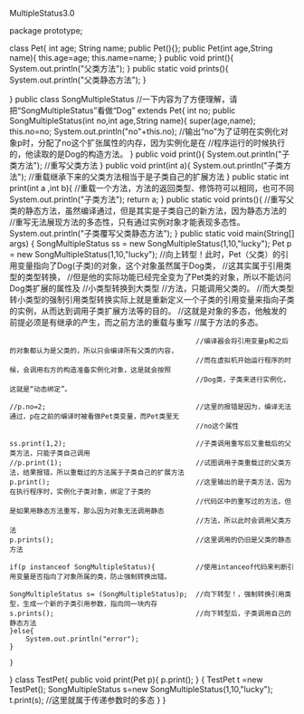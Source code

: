 MultipleStatus3.0

package prototype;

class Pet{
	int age;
	String name;
	public Pet(){};
	public Pet(int age,String name){
		this.age=age;
		this.name=name;
	}
	public void print(){
		System.out.println("父类方法");
	}
	public static void prints(){
		System.out.println("父类静态方法");
	}
	
}
public class SongMultipleStatus                   //一下内容为了方便理解，请把“SongMultipleStatus”看做“Dog”
extends Pet{
	int no;
	public SongMultipleStatus(int no,int age,String name){
		super(age,name);
		this.no=no;
		System.out.println("no"+this.no);         //输出“no”为了证明在实例化对象p时，分配了no这个扩张属性的内存，因为实例化是在
		                                          //程序运行的时候执行的，他读取的是Dog的构造方法。
	}
	public void print(){
		System.out.println("子类方法");           //重写父类方法
	}
	public void print(int a){
		System.out.println("子类方法");           //重载继承下来的父类方法相当于是子类自己的扩展方法
	}
	public static int print(int a ,int b){        //重载一个方法，方法的返回类型、修饰符可以相同，也可不同
		System.out.println("子类方法"); 
		return a;
	}
	public static void prints(){                 //重写父类的静态方法，虽然编译通过，但是其实是子类自己的新方法，因为静态方法的
		                                         //重写无法展现方法的多态性，只有通过实例对象才能表现多态性。
		System.out.println("子类覆写父类静态方法");
	}
	public static void main(String[] args) {
	SongMultipleStatus ss = new SongMultipleStatus(1,10,"lucky");
	Pet p = new SongMultipleStatus(1,10,"lucky"); //向上转型！此时，Pet（父类）的引用变量指向了Dog(子类)的对象，这个对象虽然属于Dog类，
    //这其实属于引用类型的类型转换，                                          //但是他的实际功能已经完全变为了Pet类的对象，所以不能访问Dog类扩展的属性及
	//小类型转换到大类型                                                                        //方法，只能调用父类的。 
	//而大类型转小类型的强制引用类型转换实际上就是重新定义一个子类的引用变量来指向子类的实例，从而达到调用子类扩展方法等的目的。
	                                              //这就是对象的多态，他触发的前提必须是有继承的产生，而之前方法的重载与重写
	                                              //属于方法的多态。
	
	                                              //编译器会将引用变量p和之后的对象都认为是父类的，所以只会编译所有父类的内容，
	                                              //而在虚拟机开始运行程序的时候，会调用右方的构造准备实例化对象，这是就会按照
	                                              //Dog类，子类来进行实例化，这就是“动态绑定”。
	
	//p.no=2;                                     //这里的报错是因为，编译无法通过，p在之前的编译时被看做Pet类变量，而Pet类里无
	                                              //no这个属性
	
	ss.print(1,2);                                //子类调用重写后又重载后的父类方法，只能子类自己调用
    //p.print(1);                                 //试图调用子类重载过的父类方法，结果报错，所以重载过的方法属于子类自己的扩展方法
	p.print();                                    //这里输出的是子类方法，因为在执行程序时，实例化子类对象，绑定了子类的
                                                  //代码区中的重写过的方法，但是如果用静态方法重写，那么因为对象无法调用静态
                                                  //方法，所以此时会调用父类方法
    p.prints();                                   //这里调用的仍旧是父类的静态方法
    
    if(p instanceof SongMultipleStatus){          //使用intanceof代码来判断引用变量是否指向了对象所属的类，防止强制转换出错。
    	
    SongMultipleStatus s= (SongMultipleStatus)p;  //向下转型！，强制转换引用类型，生成一个新的子类引用参数，指向同一块内存
    s.prints();                                   //向下转型后，子类调用自己的静态方法
    }else{
    	System.out.println("error");
    }
    
	}
	
}
class TestPet{
	public void print(Pet p){
		p.print();
	}
	{
		TestPet t =new TestPet();
		SongMultipleStatus s=new SongMultipleStatus(1,10,"lucky");
		t.print(s);                              //这里就属于传递参数时的多态
	}
}
